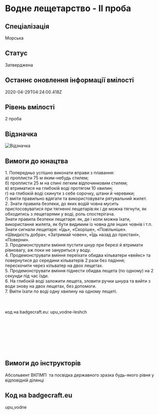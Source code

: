 # Водне лещетарство - ІІ проба

## Спеціалізація

Морська

## Статус

Затверджена

## Останнє оновлення інформації вмілості

2020-04-29T04:24:00.418Z

## Рівень вмілості

2 проба

## Відзначка

![Відзначка](../images/Vodne_leshchetarstvo_II/_________________.jpg)

## Вимоги до юнацтва

<span>1. Попередньо успішно виконати вправи з плавання:<br>а) проплисти 75 м яким-небудь стилем;<br>б) проплисти 25 м на спині легким відпочинковим стилем;<br>в) втриматися на глибокій воді протягом 10 хвилин;<br>г) на глибокій воді скинути з себе сорочку, штани й черевики;<br>ґ) вміти правильно вдягати та використовувати рятувальний жилет.<br><span>2. Знати правила безпеки, до яких водій човна мусить пристосовуватися при тягненні лещетарів:як і де можна тягнути, як обходитись з лещетарями у воді, роль спостерігача.<br>Знати правила безпеки лещетаря: як, де і коли можна їхати,<br> використання жилета, як бути видимим із човна для інших човнів і т.п. Знати сигнали лещетаря: «Їдь», «Скоріше», «Повільніше». <br>«Швидкість добра», «Затримай човен», «Їдь назад до пристані», «Поверни».<br></span>3. Продемонструвати вміння пустити шнур при березі й втримати рівновагу, аж поки не зануриться у воду.<br><span>4. Продемонструвати вміння переїхати обидва кільватери «вейкс» та повернутися до середини кільватерів 2 рази без падіння; <br>перескочити через кільватер на двох лещетах.<br></span>5. Продемонструвати вміння піднести обидва лещета (по одному) на 2 секунди під час їзди.<br>6. На глибокій воді заложити лещета, зловити ручки шнура та вийти з води знову на двох лещетах, без допомоги.<br>7. Вміти їхати по воді одну хвилину на одному лещеті.<br></span><span><br><br><br>код на badgecraft.eu: upu_vodne-leshch</span><span><br><br><br><br><br><br><br><br></span>

## Вимоги до інструкторів

Абсольвент ВКПМП &nbsp;та посвідка державного зразка будь-якого рівня у відповідній ділянці

## Код на badgecraft.eu

upu_vodne